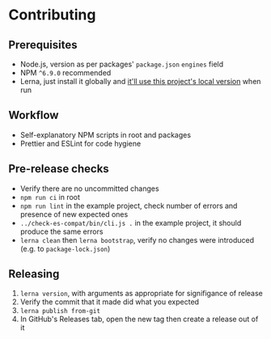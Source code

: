 # Contributing

## Prerequisites

- Node.js, version as per packages' `package.json` `engines` field
- NPM `^6.9.0` recommended
- Lerna, just install it globally and [it'll use this project's local version](https://github.com/lerna/lerna/pull/1122) when run

## Workflow

- Self-explanatory NPM scripts in root and packages
- Prettier and ESLint for code hygiene

## Pre-release checks

- Verify there are no uncommitted changes
- `npm run ci` in root
- `npm run lint` in the example project, check number of errors and presence of new expected ones
- `../check-es-compat/bin/cli.js .` in the example project, it should produce the same errors
- `lerna clean` then `lerna bootstrap`, verify no changes were introduced (e.g. to `package-lock.json`)

## Releasing

1. `lerna version`, with arguments as appropriate for signifigance of release
1. Verify the commit that it made did what you expected
1. `lerna publish from-git`
1. In GitHub's Releases tab, open the new tag then create a release out of it
